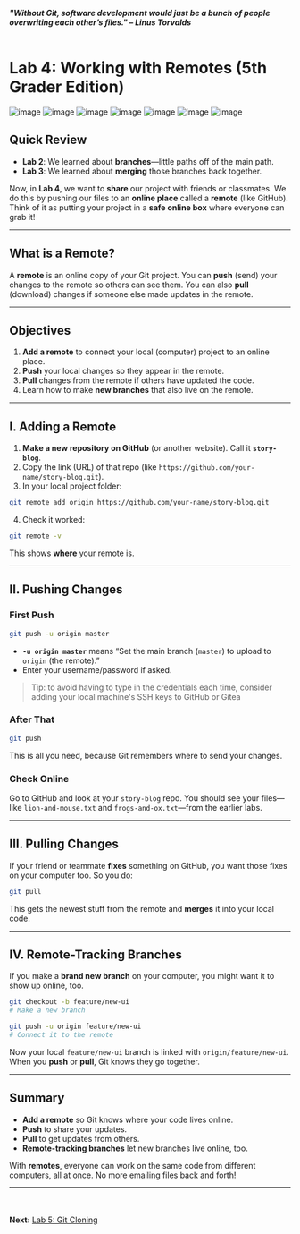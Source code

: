 ***"Without Git, software development would just be a bunch of people overwriting each other’s files." – Linus Torvalds***
<br><br>

# Lab 4: Working with Remotes (5th Grader Edition)

![image](https://github.com/user-attachments/assets/f9400c6a-b5cd-4207-9cb2-0b6a00ab6fd0)
![image](https://github.com/user-attachments/assets/0dc19ba3-d044-4081-abb7-0e33af541627)
![image](https://github.com/user-attachments/assets/3aefaf69-ed0e-4994-b83b-834cbae0275e)
![image](https://github.com/user-attachments/assets/ac18bc45-77f6-4083-b72c-e2b35567196a)
![image](https://github.com/user-attachments/assets/8e509219-b045-429d-bda1-3fc29ca76d1b)
![image](https://github.com/user-attachments/assets/e776eb96-121e-4059-9f73-352294418164)
![image](https://github.com/user-attachments/assets/499fffd7-7553-489e-bcb5-38af95f89539)

## Quick Review
- **Lab 2**: We learned about **branches**—little paths off of the main path.
- **Lab 3**: We learned about **merging** those branches back together.

Now, in **Lab 4**, we want to **share** our project with friends or classmates. We do this by pushing our files to an **online place** called a **remote** (like GitHub). Think of it as putting your project in a **safe online box** where everyone can grab it!

---

## What is a Remote?
A **remote** is an online copy of your Git project. You can **push** (send) your changes to the remote so others can see them. You can also **pull** (download) changes if someone else made updates in the remote.

---

## Objectives
1. **Add a remote** to connect your local (computer) project to an online place.
2. **Push** your local changes so they appear in the remote.
3. **Pull** changes from the remote if others have updated the code.
4. Learn how to make **new branches** that also live on the remote.

---

## I. Adding a Remote
1. **Make a new repository on GitHub** (or another website). Call it **`story-blog`**.
2. Copy the link (URL) of that repo (like `https://github.com/your-name/story-blog.git`).
3. In your local project folder:

```bash
git remote add origin https://github.com/your-name/story-blog.git
```

4. Check it worked:
```bash
git remote -v
```
This shows **where** your remote is.

---

## II. Pushing Changes

### First Push
```bash
git push -u origin master
```
- **`-u origin master`** means “Set the main branch (`master`) to upload to `origin` (the remote).”
- Enter your username/password if asked.
>Tip: to avoid having to type in the credentials each time, consider adding your local machine's SSH keys to GitHub or Gitea

### After That
```bash
git push
```
This is all you need, because Git remembers where to send your changes.

### Check Online
Go to GitHub and look at your `story-blog` repo. You should see your files—like `lion-and-mouse.txt` and `frogs-and-ox.txt`—from the earlier labs.

---

## III. Pulling Changes
If your friend or teammate **fixes** something on GitHub, you want those fixes on your computer too. So you do:

```bash
git pull
```

This gets the newest stuff from the remote and **merges** it into your local code.

---

## IV. Remote-Tracking Branches
If you make a **brand new branch** on your computer, you might want it to show up online, too.

```bash
git checkout -b feature/new-ui
# Make a new branch

git push -u origin feature/new-ui
# Connect it to the remote
```

Now your local `feature/new-ui` branch is linked with `origin/feature/new-ui`. When you **push** or **pull**, Git knows they go together.

---

## Summary
- **Add a remote** so Git knows where your code lives online.
- **Push** to share your updates.
- **Pull** to get updates from others.
- **Remote-tracking branches** let new branches live online, too.

With **remotes**, everyone can work on the same code from different computers, all at once. No more emailing files back and forth!

---

<br><br>
**Next:** [Lab 5: Git Cloning](05_git_cloning.md)

